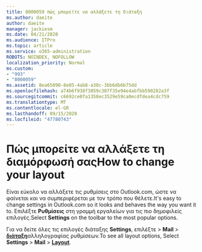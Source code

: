 ```yaml
---
title: 8000059 πώς μπορείτε να αλλάξετε τη διάταξη
ms.author: daeite
author: daeite
manager: jackiesm
ms.date: 04/21/2020
ms.audience: ITPro
ms.topic: article
ms.service: o365-administration
ROBOTS: NOINDEX, NOFOLLOW
localization_priority: Normal
ms.custom:
- "993"
- "8000059"
ms.assetid: 8ea65090-8e05-4ab8-a30c-3bb6db6b75dd
ms.openlocfilehash: a74b6f938f3059c307f35e94e4abfbb590282a3f
ms.sourcegitcommit: c6692ce0fa1358ec3529e59ca0ecdfdea4cdc759
ms.translationtype: MT
ms.contentlocale: el-GR
ms.lasthandoff: 09/15/2020
ms.locfileid: "47780743"
---
```

# <a name="how-to-change-your-layout"></a><span data-ttu-id="d6ebd-102">Πώς μπορείτε να αλλάξετε τη διαμόρφωσή σας</span><span class="sxs-lookup"><span data-stu-id="d6ebd-102">How to change your layout</span></span>

<span data-ttu-id="d6ebd-103">Είναι εύκολο να αλλάξετε τις ρυθμίσεις στο Outlook.com, ώστε να φαίνεται και να συμπεριφέρεται με τον τρόπο που θέλετε.</span><span class="sxs-lookup"><span data-stu-id="d6ebd-103">It's easy to change settings in Outlook.com so it looks and behaves the way you want it to.</span></span> <span data-ttu-id="d6ebd-104">Επιλέξτε **Ρυθμίσεις** στη γραμμή εργαλείων για τις πιο δημοφιλείς επιλογές.</span><span class="sxs-lookup"><span data-stu-id="d6ebd-104">Select **Settings** on the toolbar to the most popular options.</span></span>

<span data-ttu-id="d6ebd-105">Για να δείτε όλες τις επιλογές διάταξης **Settings**, επιλέξτε  >  **Mail**  >  [**διάταξη**](https://outlook.live.com/mail/options/mail/layout)αλληλογραφίας ρυθμίσεων.</span><span class="sxs-lookup"><span data-stu-id="d6ebd-105">To see all layout options, Select **Settings** > **Mail** > [**Layout**](https://outlook.live.com/mail/options/mail/layout).</span></span>
  